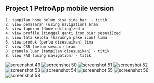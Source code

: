 ## Project 1 PetroApp mobile version
```
1. tampilan home belum bisa side bar  - titik
2. view pemasaran (using navigation) bram
3. view laporan (done editing)zed x
4. view profile (tinggal ganti icon biar sesuai)zed 
5. view tata kelola (harusnya pake icon) lima
6. view produk (perlu disesuaikan) lima
7. view CSR (belum sesuai) bram
8. pranala luar (tampilan disesuaikan) - titik
8. view FAQ (using navigation) - titik

```
![screenshot 49](https://user-images.githubusercontent.com/18043046/39221383-d325d5d0-4860-11e8-9d28-5e63f0f745cb.png)
![screenshot 50](https://user-images.githubusercontent.com/18043046/39221404-fa0fa6d0-4860-11e8-9db5-e0b51b2de5b5.png)
![screenshot 51](https://user-images.githubusercontent.com/18043046/39221405-fb461f66-4860-11e8-9e73-614a7d46e43d.png)
![screenshot 52](https://user-images.githubusercontent.com/18043046/39221407-fc1dfe40-4860-11e8-90ba-ccce6c3d05c9.png)
![screenshot 53](https://user-images.githubusercontent.com/18043046/39221408-fd6620e8-4860-11e8-9f0c-fee96126a3ce.png)
![screenshot 54](https://user-images.githubusercontent.com/18043046/39221410-fde542e2-4860-11e8-9faa-a4cd05f5dca1.png)
![screenshot 55](https://user-images.githubusercontent.com/18043046/39221411-fe7cddfa-4860-11e8-92c7-9488ed9338e3.png)
![screenshot 56](https://user-images.githubusercontent.com/18043046/39221412-ff20edd2-4860-11e8-92f7-727e0c5f6306.png)
![screenshot 58](https://user-images.githubusercontent.com/18043046/39221413-000b3e5a-4861-11e8-82cb-3b3a7960538e.png)
